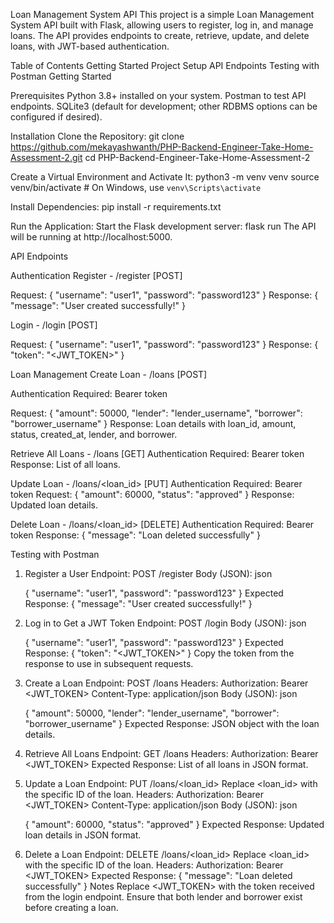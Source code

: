 Loan Management System API
This project is a simple Loan Management System API built with Flask, allowing users to register, log in, and manage loans. The API provides endpoints to create, retrieve, update, and delete loans, with JWT-based authentication.

Table of Contents
Getting Started
Project Setup
API Endpoints
Testing with Postman
Getting Started

Prerequisites
Python 3.8+ installed on your system.
Postman to test API endpoints.
SQLite3 (default for development; other RDBMS options can be configured if desired).

Installation
Clone the Repository:
git clone https://github.com/mekayashwanth/PHP-Backend-Engineer-Take-Home-Assessment-2.git
cd PHP-Backend-Engineer-Take-Home-Assessment-2

Create a Virtual Environment and Activate It:
python3 -m venv venv
source venv/bin/activate # On Windows, use `venv\Scripts\activate`

Install Dependencies:
pip install -r requirements.txt

Run the Application: Start the Flask development server:
flask run
The API will be running at http://localhost:5000.

API Endpoints

Authentication
Register - /register [POST]

Request: { "username": "user1", "password": "password123" }
Response: { "message": "User created successfully!" }

Login - /login [POST]

Request: { "username": "user1", "password": "password123" }
Response: { "token": "<JWT_TOKEN>" }

Loan Management
Create Loan - /loans [POST]

Authentication Required: Bearer token

Request: { "amount": 50000, "lender": "lender_username", "borrower": "borrower_username" }
Response: Loan details with loan_id, amount, status, created_at, lender, and borrower.

Retrieve All Loans - /loans [GET]
Authentication Required: Bearer token
Response: List of all loans.

Update Loan - /loans/<loan_id> [PUT]
Authentication Required: Bearer token
Request: { "amount": 60000, "status": "approved" }
Response: Updated loan details.

Delete Loan - /loans/<loan_id> [DELETE]
Authentication Required: Bearer token
Response: { "message": "Loan deleted successfully" }

Testing with Postman

1. Register a User
   Endpoint: POST /register
   Body (JSON):
   json

   {
   "username": "user1",
   "password": "password123"
   }
   Expected Response: { "message": "User created successfully!" }

2. Log in to Get a JWT Token
   Endpoint: POST /login
   Body (JSON):
   json

   {
   "username": "user1",
   "password": "password123"
   }
   Expected Response: { "token": "<JWT_TOKEN>" }
   Copy the token from the response to use in subsequent requests.

3. Create a Loan
   Endpoint: POST /loans
   Headers:
   Authorization: Bearer <JWT_TOKEN>
   Content-Type: application/json
   Body (JSON):
   json

   {
   "amount": 50000,
   "lender": "lender_username",
   "borrower": "borrower_username"
   }
   Expected Response: JSON object with the loan details.

4. Retrieve All Loans
   Endpoint: GET /loans
   Headers:
   Authorization: Bearer <JWT_TOKEN>
   Expected Response: List of all loans in JSON format.
5. Update a Loan
   Endpoint: PUT /loans/<loan_id>
   Replace <loan_id> with the specific ID of the loan.
   Headers:
   Authorization: Bearer <JWT_TOKEN>
   Content-Type: application/json
   Body (JSON):
   json

   {
   "amount": 60000,
   "status": "approved"
   }
   Expected Response: Updated loan details in JSON format.

6. Delete a Loan
   Endpoint: DELETE /loans/<loan_id>
   Replace <loan_id> with the specific ID of the loan.
   Headers:
   Authorization: Bearer <JWT_TOKEN>
   Expected Response: { "message": "Loan deleted successfully" }
   Notes
   Replace <JWT_TOKEN> with the token received from the login endpoint.
   Ensure that both lender and borrower exist before creating a loan.
